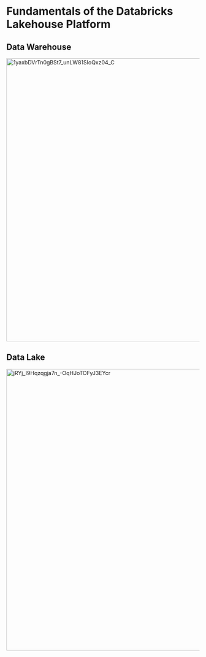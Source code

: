 # Fundamentals of the Databricks Lakehouse Platform
## Data Warehouse
<img width="739" alt="1yaxbDVrTn0gBSt7_unLW81SIoQxz04_C" src="https://user-images.githubusercontent.com/4485129/123216882-a07ccf00-d4e7-11eb-865b-7bfb749ba8bc.png">

## Data Lake
<img width="735" alt="jRYj_I9Hqzqgja7n_-OqHJoTOFyJ3EYcr" src="https://user-images.githubusercontent.com/4485129/123216966-b4c0cc00-d4e7-11eb-9e80-a35280e1ed83.png">

